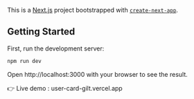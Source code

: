 This is a [Next.js](https://nextjs.org/) project bootstrapped with [`create-next-app`](https://github.com/vercel/next.js/tree/canary/packages/create-next-app).

## Getting Started

First, run the development server:

```bash
npm run dev
```

Open http://localhost:3000 with your browser to see the result.

👉  Live demo : user-card-gilt.vercel.app




